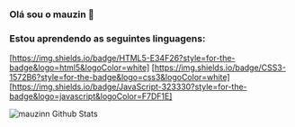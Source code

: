### Olá sou o mauzin 👋

### Estou aprendendo as seguintes linguagens:
[https://img.shields.io/badge/HTML5-E34F26?style=for-the-badge&logo=html5&logoColor=white]
[https://img.shields.io/badge/CSS3-1572B6?style=for-the-badge&logo=css3&logoColor=white]
[https://img.shields.io/badge/JavaScript-323330?style=for-the-badge&logo=javascript&logoColor=F7DF1E]

![mauzinn Github Stats](https://github-readme-stats.vercel.app/api/top-langs/?username={mauzinn}&theme=blue-green)
